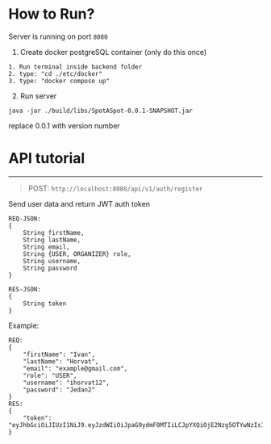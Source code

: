 # How to Run?
Server is running on port `8080`  

1. Create docker postgreSQL container (only do this once)
```
1. Run terminal inside backend folder
2. type: "cd ./etc/docker"
3. type: "docker compose up"
```
2. Run server
```
java -jar ./build/libs/SpotASpot-0.0.1-SNAPSHOT.jar
```
replace 0.0.1 with version number
# API tutorial

---
> POST: `http://localhost:8080/api/v1/auth/register`  

Send user data and return JWT auth token
```
REQ-JSON:
{
    String firstName,
    String lastName,
    String email,
    String {USER, ORGANIZER} role,
    String username,
    String password
}
```
```
RES-JSON:
{
    String token
}
```
Example:
```
REQ:
{
    "firstName": "Ivan",
    "lastName": "Horvat",
    "email": "example@gmail.com",
    "role": "USER",
    "username": "ihorvat12",
    "password": "Jedan2"
}
RES:
{
    "token": "eyJhbGciOiJIUzI1NiJ9.eyJzdWIiOiJpaG9ydmF0MTIiLCJpYXQiOjE2Nzg5OTYwNzIsImV4cCI6MTY3ODk5NzUxMn0.5cr9fcbXGmMrNpLoRFriTd9yh5jHSxTZFRMben3zJBI"
}
```